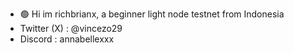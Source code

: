 - 🟢 Hi im richbrianx, a beginner light node testnet from Indonesia
- Twitter (X) : @vincezo29
- Discord : annabellexxx


<!---
richbrianx/richbrianx is a ✨ special ✨ repository because its `README.md` (this file) appears on your GitHub profile.
You can click the Preview link to take a look at your changes.
--->

